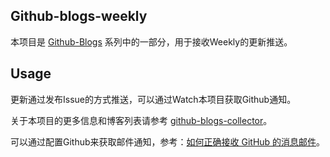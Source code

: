 Github-blogs-weekly
---

本项目是 [Github-Blogs](https://github.com/qiwihui/github-blogs-collector) 系列中的一部分，用于接收Weekly的更新推送。

Usage
---

更新通过发布Issue的方式推送，可以通过Watch本项目获取Github通知。

关于本项目的更多信息和博客列表请参考 [github-blogs-collector](https://github.com/qiwihui/github-blogs-collector)。

可以通过配置Github来获取邮件通知，参考：[如何正确接收 GitHub 的消息邮件](https://github.com/cssmagic/blog/issues/49)。
